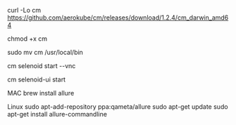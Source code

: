 curl -Lo cm https://github.com/aerokube/cm/releases/download/1.2.4/cm_darwin_amd64

chmod +x cm

sudo mv cm /usr/local/bin

cm selenoid start --vnc

cm selenoid-ui start



MAC
brew install allure

Linux
sudo apt-add-repository ppa:qameta/allure
sudo apt-get update
sudo apt-get install allure-commandline